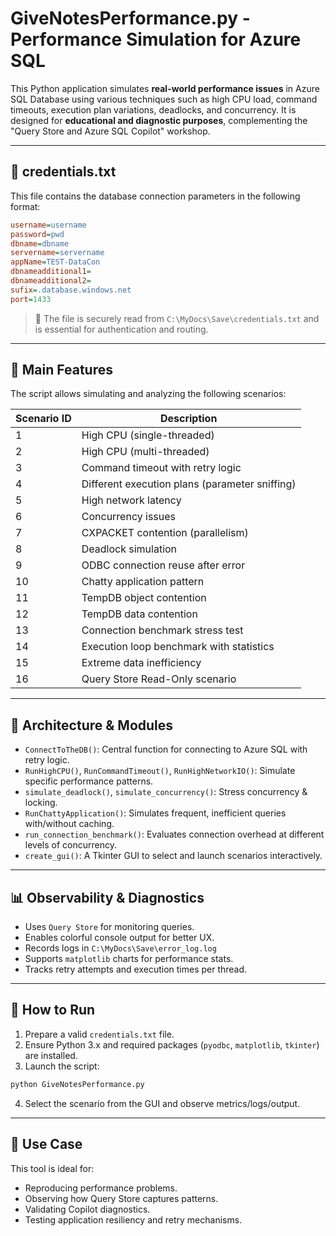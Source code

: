 # GiveNotesPerformance.py - Performance Simulation for Azure SQL

This Python application simulates **real-world performance issues** in Azure SQL Database using various techniques such as high CPU load, command timeouts, execution plan variations, deadlocks, and concurrency. It is designed for **educational and diagnostic purposes**, complementing the "Query Store and Azure SQL Copilot" workshop.

---

## 📂 credentials.txt

This file contains the database connection parameters in the following format:

```ini
username=username
password=pwd
dbname=dbname
servername=servername
appName=TEST-DataCon
dbnameadditional1=
dbnameadditional2=
sufix=.database.windows.net
port=1433
```

> 📌 The file is securely read from `C:\MyDocs\Save\credentials.txt` and is essential for authentication and routing.

---

## 🧪 Main Features

The script allows simulating and analyzing the following scenarios:

| Scenario ID | Description |
|-------------|-------------|
| 1           | High CPU (single-threaded) |
| 2           | High CPU (multi-threaded) |
| 3           | Command timeout with retry logic |
| 4           | Different execution plans (parameter sniffing) |
| 5           | High network latency |
| 6           | Concurrency issues |
| 7           | CXPACKET contention (parallelism) |
| 8           | Deadlock simulation |
| 9           | ODBC connection reuse after error |
| 10          | Chatty application pattern |
| 11          | TempDB object contention |
| 12          | TempDB data contention |
| 13          | Connection benchmark stress test |
| 14          | Execution loop benchmark with statistics |
| 15          | Extreme data inefficiency |
| 16          | Query Store Read-Only scenario |

---

## 🧠 Architecture & Modules

- `ConnectToTheDB()`: Central function for connecting to Azure SQL with retry logic.
- `RunHighCPU()`, `RunCommandTimeout()`, `RunHighNetworkIO()`: Simulate specific performance patterns.
- `simulate_deadlock()`, `simulate_concurrency()`: Stress concurrency & locking.
- `RunChattyApplication()`: Simulates frequent, inefficient queries with/without caching.
- `run_connection_benchmark()`: Evaluates connection overhead at different levels of concurrency.
- `create_gui()`: A Tkinter GUI to select and launch scenarios interactively.

---

## 📊 Observability & Diagnostics

- Uses `Query Store` for monitoring queries.
- Enables colorful console output for better UX.
- Records logs in `C:\MyDocs\Save\error_log.log`
- Supports `matplotlib` charts for performance stats.
- Tracks retry attempts and execution times per thread.

---

## 🚀 How to Run

1. Prepare a valid `credentials.txt` file.
2. Ensure Python 3.x and required packages (`pyodbc`, `matplotlib`, `tkinter`) are installed.
3. Launch the script:
```bash
python GiveNotesPerformance.py
```
4. Select the scenario from the GUI and observe metrics/logs/output.

---

## 📘 Use Case

This tool is ideal for:

- Reproducing performance problems.
- Observing how Query Store captures patterns.
- Validating Copilot diagnostics.
- Testing application resiliency and retry mechanisms.
